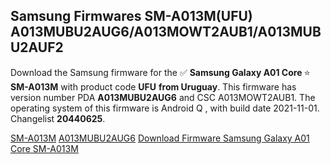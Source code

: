 <h2>Samsung Firmwares SM-A013M(UFU) A013MUBU2AUG6/A013MOWT2AUB1/A013MUBU2AUF2</h2>
Download the Samsung firmware for the ✅ <strong>Samsung Galaxy A01 Core </strong> ⭐ <strong>SM-A013M</strong> with product code <strong>UFU</strong> <strong> from Uruguay</strong>. This firmware has version number PDA <strong>A013MUBU2AUG6</strong> and CSC A013MOWT2AUB1. The operating system of this firmware is Android Q , with build date 2021-11-01. Changelist <strong>20440625</strong>.


[SM-A013M](https://samfirm.shop/samsung/model/SM-A013M)
[A013MUBU2AUG6](https://samfirm.shop/samsung/pda/A013MUBU2AUG6)
[Download Firmware Samsung Galaxy A01 Core SM-A013M](https://samfirm.shop/samsung/firmware/470212)
